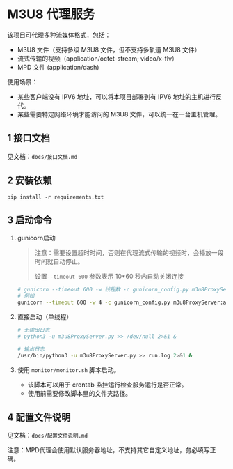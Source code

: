 # M3U8 代理服务

该项目可代理多种流媒体格式，包括：

- M3U8 文件（支持多级 M3U8 文件，但不支持多轨道 M3U8 文件）
- 流式传输的视频（application/octet-stream; video/x-flv）
- MPD 文件 (application/dash)

使用场景：

- 某些客户端没有 IPV6 地址，可以将本项目部署到有 IPV6 地址的主机进行反代。
- 某些需要特定网络环境才能访问的 M3U8 文件，可以统一在一台主机管理。

## 1 接口文档

见文档：`docs/接口文档.md`

## 2 安装依赖

`pip install -r requirements.txt`

## 3 启动命令

1. gunicorn启动

   > 注意：需要设置超时时间，否则在代理流式传输的视频时，会播放一段时间就自动停止。
   >
   > 设置`--timeout 600` 参数表示 10*60 秒内自动关闭连接

   ```sh
   # gunicorn --timeout 600 -w 线程数 -c gunicorn_config.py m3u8ProxyServer:app
   # 例如
   gunicorn --timeout 600 -w 4 -c gunicorn_config.py m3u8ProxyServer:app
   ```

2. 直接启动（单线程）

   ```sh
   # 无输出日志
   # python3 -u m3u8ProxyServer.py >> /dev/null 2>&1 &
   
   # 输出日志
   /usr/bin/python3 -u m3u8ProxyServer.py >> run.log 2>&1 &
   ```

3. 使用 `monitor/monitor.sh` 脚本启动。

   - 该脚本可以用于 crontab 监控运行检查服务运行是否正常。
   - 使用前需要修改脚本里的文件夹路径。

## 4 配置文件说明

见文档：`docs/配置文件说明.md`

注意：MPD代理会使用默认服务器地址，不支持其它自定义地址，务必填写正确。
